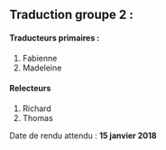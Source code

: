 


## Traduction groupe 2 :

#### Traducteurs primaires :
1. Fabienne
2. Madeleine

#### Relecteurs
1. Richard
2. Thomas

Date de rendu attendu : __15 janvier 2018__
